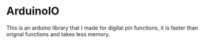 ArduinoIO
=========

This is an arduino library that I made for digital pin functions, it is faster than orignal functions and takes less memory.
